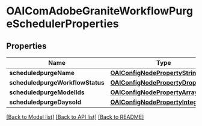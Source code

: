 # OAIComAdobeGraniteWorkflowPurgeSchedulerProperties

## Properties
Name | Type | Description | Notes
------------ | ------------- | ------------- | -------------
**scheduledpurgeName** | [**OAIConfigNodePropertyString***](OAIConfigNodePropertyString.md) |  | [optional] 
**scheduledpurgeWorkflowStatus** | [**OAIConfigNodePropertyDropDown***](OAIConfigNodePropertyDropDown.md) |  | [optional] 
**scheduledpurgeModelIds** | [**OAIConfigNodePropertyArray***](OAIConfigNodePropertyArray.md) |  | [optional] 
**scheduledpurgeDaysold** | [**OAIConfigNodePropertyInteger***](OAIConfigNodePropertyInteger.md) |  | [optional] 

[[Back to Model list]](../README.md#documentation-for-models) [[Back to API list]](../README.md#documentation-for-api-endpoints) [[Back to README]](../README.md)


